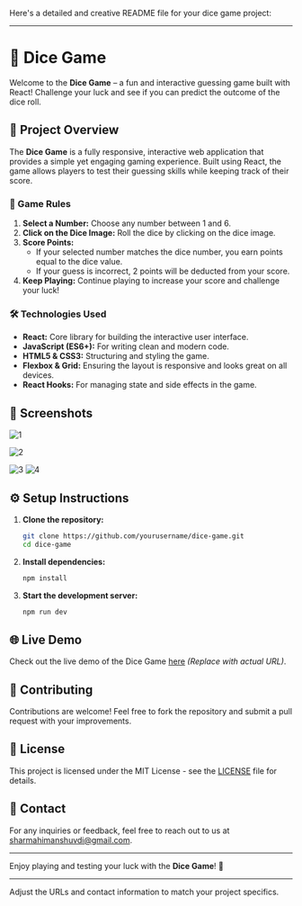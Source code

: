 Here's a detailed and creative README file for your dice game project:

---

# 🎲 Dice Game

Welcome to the **Dice Game** – a fun and interactive guessing game built with React! Challenge your luck and see if you can predict the outcome of the dice roll. 

## 🚀 Project Overview

The **Dice Game** is a fully responsive, interactive web application that provides a simple yet engaging gaming experience. Built using React, the game allows players to test their guessing skills while keeping track of their score.

### 🌟 Game Rules

1. **Select a Number:** Choose any number between 1 and 6.
2. **Click on the Dice Image:** Roll the dice by clicking on the dice image.
3. **Score Points:** 
   - If your selected number matches the dice number, you earn points equal to the dice value.
   - If your guess is incorrect, 2 points will be deducted from your score.
4. **Keep Playing:** Continue playing to increase your score and challenge your luck!

### 🛠️ Technologies Used

- **React:** Core library for building the interactive user interface.
- **JavaScript (ES6+):** For writing clean and modern code.
- **HTML5 & CSS3:** Structuring and styling the game.
- **Flexbox & Grid:** Ensuring the layout is responsive and looks great on all devices.
- **React Hooks:** For managing state and side effects in the game.

## 📸 Screenshots
![1](https://github.com/user-attachments/assets/5c95b68b-90ab-4106-ad4f-6026478b9039)

![2](https://github.com/user-attachments/assets/1c3117ae-078d-45ab-86a3-391cb3af81ce)

![3](https://github.com/user-attachments/assets/acff3d21-39ad-4379-b846-e29d5ff0510e)
![4](https://github.com/user-attachments/assets/6e49f0aa-e15c-4966-b5b3-3a5d48c5270f)




## ⚙️ Setup Instructions

1. **Clone the repository:**
   ```bash
   git clone https://github.com/yourusername/dice-game.git
   cd dice-game
   ```

2. **Install dependencies:**
   ```bash
   npm install
   ```

3. **Start the development server:**
   ```bash
   npm run dev
   ```

## 🌐 Live Demo

Check out the live demo of the Dice Game [here](https://dice-game-rho-dusky.vercel.app/) *(Replace with actual URL)*.

## 🤝 Contributing

Contributions are welcome! Feel free to fork the repository and submit a pull request with your improvements.

## 📄 License

This project is licensed under the MIT License - see the [LICENSE](LICENSE) file for details.

## 💬 Contact

For any inquiries or feedback, feel free to reach out to us at [sharmahimanshuvdi@gmail.com](mailto:sharmahimanshuvdi@gmail.com).

---

Enjoy playing and testing your luck with the **Dice Game**! 🎉

---

Adjust the URLs and contact information to match your project specifics.
